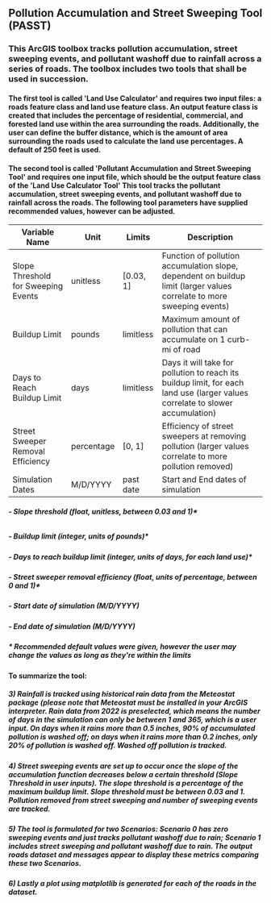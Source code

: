 ## Pollution Accumulation and Street Sweeping Tool (PASST)

### This ArcGIS toolbox tracks pollution accumulation, street sweeping events, and pollutant washoff due to rainfall across a series of roads. The toolbox includes two tools that shall be used in succession. 

#### The first tool is called 'Land Use Calculator' and requires two input files: a roads feature class and land use feature class. An output feature class is created that includes the percentage of residential, commercial, and forested land use within the area surrounding the roads. Additionally, the user can define the buffer distance, which is the amount of area surrounding the roads used to calculate the land use percentages. A default of 250 feet is used.

#### The second tool is called 'Pollutant Accumulation and Street Sweeping Tool' and requires one input file, which should be the output feature class of the 'Land Use Calculator Tool' This tool tracks the pollutant accumulation, street sweeping events, and pollutant washoff due to rainfall across the roads. The following tool parameters have supplied recommended values, however can be adjusted.

| **Variable Name**                   | **Unit**   | **Limits** | **Description**                                                                                                                |
|-------------------------------------|------------|------------|--------------------------------------------------------------------------------------------------------------------------------|
| Slope Threshold for Sweeping Events | unitless   | [0.03, 1] | Function of pollution accumulation slope, dependent on buildup limit (larger values correlate to more sweeping events)         |
| Buildup Limit                       | pounds     | limitless  | Maximum amount of pollution that can accumulate on 1 curb-mi of road                                                           |
| Days to Reach Buildup Limit         | days       | limitless  | Days it will take for pollution to reach its buildup limit, for each land use (larger values correlate to slower accumulation) |
| Street Sweeper Removal Efficiency   | percentage | [0, 1]     | Efficiency of street sweepers at removing pollution (larger values correlate to more pollution removed)                        |
| Simulation Dates                    | M/D/YYYY   | past date  | Start and End dates of simulation      



##### -	Slope threshold (float, unitless, between 0.03 and 1)*
###### 
##### -	Buildup limit (integer, units of pounds)*
##### -	Days to reach buildup limit (integer, units of days, for each land use)*
##### -	Street sweeper removal efficiency (float, units of percentage, between 0 and 1)*
##### - Start date of simulation (M/D/YYYY)
##### - End date of simulation (M/D/YYYY)
##### * Recommended default values were given, however the user may change the values as long as they're within the limits

#### To summarize the tool:
##### 3)	Rainfall is tracked using historical rain data from the Meteostat package (please note that Meteostat must be installed in your ArcGIS interpreter. Rain data from 2022 is preselected, which means the number of days in the simulation can only be between 1 and 365, which is a user input. On days when it rains more than 0.5 inches, 90% of accumulated pollution is washed off; on days when it rains more than 0.2 inches, only 20% of pollution is washed off. Washed off pollution is tracked.
##### 4)	Street sweeping events are set up to occur once the slope of the accumulation function decreases below a certain threshold (Slope Threshold in user inputs). The slope threshold is a percentage of the maximum buildup limit. Slope threshold must be between 0.03 and 1. Pollution removed from street sweeping and number of sweeping events are tracked.
##### 5)	The tool is formulated for two Scenarios: Scenario 0 has zero sweeping events and just tracks pollutant washoff due to rain; Scenario 1 includes street sweeping and pollutant washoff due to rain. The output roads dataset and messages appear to display these metrics comparing these two Scenarios.
##### 6)	Lastly a plot using matplotlib is generated for each of the roads in the dataset.
